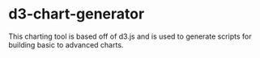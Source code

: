 # d3-chart-generator
This charting tool is based off of d3.js and is used to generate scripts for building basic to advanced charts.
